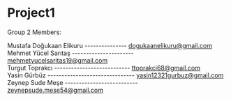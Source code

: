 # Project1


Group 2 Members:

Mustafa Doğukaan Elikuru --------------- dogukaanelikuru@gmail.com<br />
Mehmet Yücel Sarıtaş ---------------------- mehmetyucelsaritas19@gmail.com<br />
Turgut Toprakcı  --------------------------- ttoprakci68@gmail.com<br />
Yasin Gürbüz ------------------------------- yasin12321gurbuz@gmail.com<br />
Zeynep Sude Meşe -------------------------- zeynepsude.mese54@gmail.com<br />








